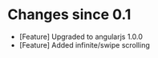 Changes since 0.1
=================
  * [Feature] Upgraded to angularjs 1.0.0
  * [Feature] Added infinite/swipe scrolling
